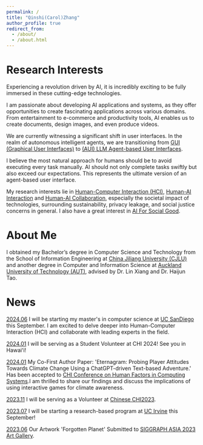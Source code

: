 ```yaml
---
permalink: /
title: "Qinshi(Carol)Zhang"
author_profile: true
redirect_from: 
  - /about/
  - /about.html
---
```


Research Interests
======

Experiencing a revolution driven by AI, it is incredibly exciting to be fully immersed in these cutting-edge technologies. 

I am passionate about developing AI applications and systems, as they offer opportunities to create fascinating applications across various domains. 
From entertainment to e-commerce and productivity tools, AI enables us to create documents, design images, and even produce videos.

We are currently witnessing a significant shift in user interfaces. In the realm of autonomous intelligent agents, we are transitioning from [GUI (Graphical User Interfaces)](#) to [(AUI) LLM Agent-based User Interfaces](#). 

I believe the most natural approach for humans should be to avoid executing every task manually. AI should not only complete tasks swiftly but also exceed our expectations. This represents the ultimate version of an agent-based user interface.

My research interests lie in [Human-Computer Interaction (HCI)](#), [Human-AI Interaction](#) and [Human-AI Collaboration](#), especially the societal impact of technologies, surrounding sustainability, privacy leakage, and social justice concerns in general. I also have a great interest in [AI For Social Good](#).

About Me
======

I obtained my Bachelor’s degree in Computer Science and Technology from the School of Information Engineering at [China Jiliang University (CJLU)](https://english.cjlu.edu.cn/) and another degree in Computer and Information Science at [Auckland University of Technology (AUT)](https://www.aut.ac.nz/), advised by Dr. Lin Xiang and Dr. Haijun Tao.

News
======
[2024.06](#) I will be starting my master's in computer science at [UC SanDiego](https://www.ucsd.edu/) this September.
I am excited to delve deeper into Human-Computer Interaction (HCI) and collaborate with leading experts in the field.

[2024.01](#) I will be serving as a Student Volunteer at CHI 2024! See you in Hawaiʻi!

[2024.01](#) My Co-First Author Paper: 'Eternagram: Probing Player Attitudes Towards Climate Change Using a ChatGPT-driven Text-based Adventure.' Has been accepted to [CHI Conference on Human Factors in Computing Systems](https://chi2024.acm.org/).I am thrilled to share our findings and discuss the implications of using interactive games for climate awareness.

[2023.11](#) I will be serving as a Volunteer at [Chinese CHI2023](https://chchi2023.icachi.org/).

[2023.07](#) I will be starting a research-based program at [UC Irvine](https://www.uci.edu/) this September!

[2023.06](#) Our Artwork 'Forgotten Planet' Submitted to [SIGGRAPH ASIA 2023 Art Gallery](https://asia.siggraph.org/2023/submissions/art-gallery/).

